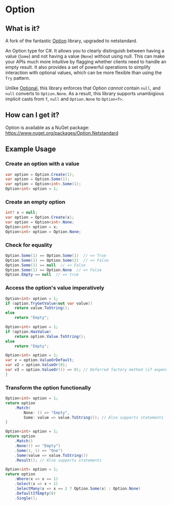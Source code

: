 Option
======

What is it?
-----------

A fork of the fantastic [Option](https://github.com/tejacques/Option) library, upgraded to netstandard.

An Option type for C#. It allows you to clearly distinguish between having a value (`Some`) and not having a value (`None`) without using null. 
This can make your APIs much more intuitive by flagging whether clients need to handle an empty result.
It also provides a set of powerful operations to simplify interaction with optional values, which can be more flexible than using the `Try` pattern. 

Unlike [Optional](https://github.com/nlkl/Optional), this library enforces that Option _cannot_ contain `null`, and `null` converts to `Option.None`.
As a result, this library supports unambigious implicit casts from `T`, `null` and `Option.None` to `Option<T>`.

How can I get it?
-----------------

Option is available as a NuGet package: https://www.nuget.org/packages/Option.Netstandard

Example Usage
-------------

### Create an option with a value ###
```csharp
var option = Option.Create(1);
var option = Option.Some(1);
var option = Option<int>.Some(1);
Option<int> option = 1;
```

### Create an empty option ###
```csharp
int? x = null;
var option = Option.Create(x);
var option = Option<int>.None;
Option<int> option = x;
Option<int> option = Option.None;
```

### Check for equality ###
```csharp
Option.Some(1) == Option.Some(1)  // => True
Option.Some(1) == Option.Some(2)  // => False
Option.Some(1) == null  // => False
Option.Some(1) == Option.None  // => False
Option.Empty == null  // => true
```

### Access the option's value imperatively ###
```csharp
Option<int> option = 1;
if (option.TryGetValue(out var value))
    return value.ToString();
else
    return "Empty";
```

```csharp
Option<int> option = 1;
if (option.HasValue)
    return option.Value.ToString();
else
    return "Empty";
```

```csharp
Option<int> option = 1;
var v = option.ValueOrDefault;
var v2 = option.ValueOr(0);
var v3 = option.ValueOr(() => 0); // Deferred factory method (if expensive)
}
```

### Transform the option functionally ###

```csharp
Option<int> option = 1;
return option
    .Match(
        None: () => "Empty",
        Some: value => value.ToString()); // Also supports statements
}
```

``` csharp
Option<int> option = 1;
return option
    .Match()
    .None(() => "Empty")
    .Some(1, () => "One")
    .Some(value => value.ToString())
    .Result(); // Also supports statements
```

``` csharp
Option<int> option = 1;
return option
    .Where(x => x == 1)
    .Select(x => x + 1)
    .SelectMany(x => x == 2 ? Option.Some(x) : Option.None)
    .DefaultIfEmpty(0)
    .Single();
```